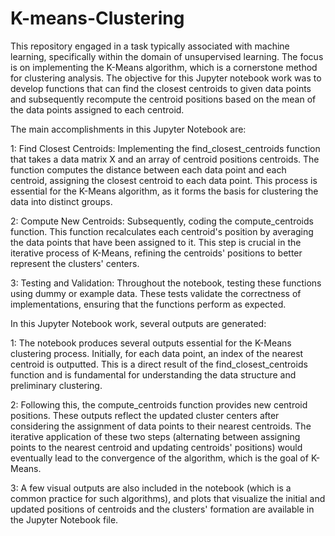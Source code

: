 # K-means-Clustering

This repository engaged in a task typically associated with machine learning, specifically within the domain of unsupervised learning. The focus is on implementing the K-Means algorithm, which is a cornerstone method for clustering analysis. The objective for this Jupyter notebook work was to develop functions that can find the closest centroids to given data points and subsequently recompute the centroid positions based on the mean of the data points assigned to each centroid.

The main accomplishments in this Jupyter Notebook are:

1: Find Closest Centroids: Implementing the find_closest_centroids function that takes a data matrix X and an array of centroid positions centroids. The function computes the distance between each data point and each centroid, assigning the closest centroid to each data point. This process is essential for the K-Means algorithm, as it forms the basis for clustering the data into distinct groups.

2: Compute New Centroids: Subsequently, coding the compute_centroids function. This function recalculates each centroid's position by averaging the data points that have been assigned to it. This step is crucial in the iterative process of K-Means, refining the centroids' positions to better represent the clusters' centers.

3: Testing and Validation: Throughout the notebook, testing these functions using dummy or example data. These tests validate the correctness of implementations, ensuring that the functions perform as expected.

In this Jupyter Notebook work, several outputs are generated:

1: The notebook produces several outputs essential for the K-Means clustering process. Initially, for each data point, an index of the nearest centroid is outputted. This is a direct result of the find_closest_centroids function and is fundamental for understanding the data structure and preliminary clustering.

2: Following this, the compute_centroids function provides new centroid positions. These outputs reflect the updated cluster centers after considering the assignment of data points to their nearest centroids. The iterative application of these two steps (alternating between assigning points to the nearest centroid and updating centroids' positions) would eventually lead to the convergence of the algorithm, which is the goal of K-Means.

3: A few visual outputs are also included in the notebook (which is a common practice for such algorithms), and plots that visualize the initial and updated positions of centroids and the clusters' formation are available in the Jupyter Notebook file.
